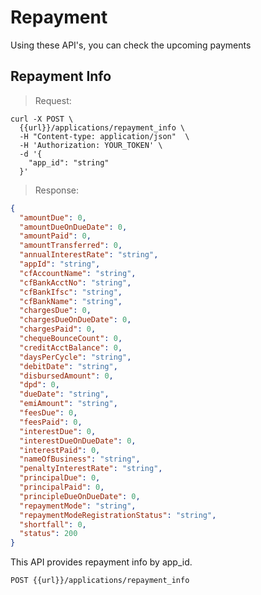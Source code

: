 # Repayment

Using these API's, you can check the upcoming payments

## Repayment Info

> Request:

```shell
curl -X POST \
  {{url}}/applications/repayment_info \
  -H "Content-type: application/json"  \
  -H 'Authorization: YOUR_TOKEN' \
  -d '{
    "app_id": "string"
  }'
```

> Response:

```json
{
  "amountDue": 0,
  "amountDueOnDueDate": 0,
  "amountPaid": 0,
  "amountTransferred": 0,
  "annualInterestRate": "string",
  "appId": "string",
  "cfAccountName": "string",
  "cfBankAcctNo": "string",
  "cfBankIfsc": "string",
  "cfBankName": "string",
  "chargesDue": 0,
  "chargesDueOnDueDate": 0,
  "chargesPaid": 0,
  "chequeBounceCount": 0,
  "creditAcctBalance": 0,
  "daysPerCycle": "string",
  "debitDate": "string",
  "disbursedAmount": 0,
  "dpd": 0,
  "dueDate": "string",
  "emiAmount": "string",
  "feesDue": 0,
  "feesPaid": 0,
  "interestDue": 0,
  "interestDueOnDueDate": 0,
  "interestPaid": 0,
  "nameOfBusiness": "string",
  "penaltyInterestRate": "string",
  "principalDue": 0,
  "principalPaid": 0,
  "principleDueOnDueDate": 0,
  "repaymentMode": "string",
  "repaymentModeRegistrationStatus": "string",
  "shortfall": 0,
  "status": 200
}
```

This API provides repayment info by app_id.

`POST {{url}}/applications/repayment_info`

